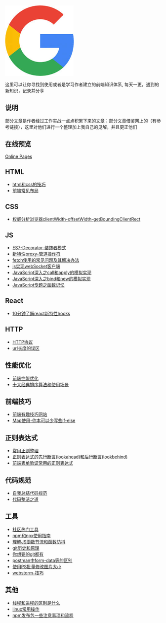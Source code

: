 ![icon.jpg](./icon.jpg)

这里可以让你寻找到使用或者是学习作者建立的前端知识体系,
每天一更，遇到的新知识，记录并分享

## 说明

部分文章是作者经过工作实战一点点积累下来的文章；部分文章借鉴网上的（有参考链接），这里对他们进行一个整理加上我自己的见解，并且更正他们

## 在线预览

[Online Pages](https://weibozzz.github.io/#/)

## HTML

+ [html和css的技巧](./docs/HTML/html和css的技巧.md)
+ [前端常见布局](./docs/HTML/前端常见布局.md)

## CSS
+ [权威分析浏览器clientWidth-offsetWidth-getBoundingClientRect](./docs/CSS/权威分析浏览器clientWidth-offsetWidth-getBoundingClientRect.md)

## JS
+ [ES7-Decorator-装饰者模式](./docs/JS/ES7-Decorator-装饰者模式.md)
+ [新特性proxy-管道操作符](./docs/JS/新特性proxy-管道操作符.md)
+ [fetch使用的常见问题及其解决办法](./docs/JS/fetch使用的常见问题及其解决办法.md)
+ [js实现webSocket客户端](./docs/JS/js实现webSocket客户端.md)
+ [JavaScript深入之call和apply的模拟实现](./docs/JS/JavaScript深入之call和apply的模拟实现.md)
+ [JavaScript深入之bind和new的模拟实现](./docs/JS/JavaScript深入之bind和new的模拟实现.md)
+ [JavaScript专题之函数记忆](./docs/JS/JavaScript专题之函数记忆.md)

## React
+ [10分钟了解react新特性hooks](./docs/React/10分钟了解react新特性hooks.md)

## HTTP
+ [HTTP协议](./docs/HTTP/HTTP协议.md)
+ [url长度的误区](./docs/HTTP/url长度的误区.md)

## 性能优化
+ [前端性能优化](./docs/性能优化/前端性能优化.md)
+ [十大经典排序算法和使用场景](./docs/性能优化/十大经典排序算法和使用场景.md)

## 前端技巧

+ [前端有趣技巧网站](./docs/前端技巧/前端有趣技巧网站.md)
+ [Map使用-你本可以少写些if-else](./docs/前端技巧/Map使用-你本可以少写些if-else.md)

## 正则表达式

+ [常用正则整理](./docs/正则表达式/常用正则整理.md)
+ [正则表达式的先行断言(lookahead)和后行断言(lookbehind)](./docs/正则表达式/正则表达式的先行断言(lookahead)和后行断言(lookbehind).md)
+ [前端表单验证常用的正则表达式](./docs/正则表达式/前端表单验证常用的正则表达式.md)

## 代码规范

+ [自我总结代码规范](./docs/代码规范/自我总结代码规范.md)
+ [代码整洁之道](./docs/代码规范/代码整洁之道.md)

## 工具

+ [社区热门工具](./docs/工具/社区热门工具.md)
+ [npm和npx使用指南](./docs/工具/npm和npx使用指南.md)
+ [理解JS函数节流和函数防抖](./docs/工具/理解JS函数节流和函数防抖.md)
+ [git历史和原理](./docs/工具/git历史和原理.md)
+ [你想要的git都有](./docs/工具/你想要的git都有.md)
+ [postman中form-data等的区别](./docs/工具/postman中form-data等的区别.md)
+ [使用PS批量修改图片大小](./docs/工具/使用PS批量修改图片大小.md)
+ [webstorm-技巧](./docs/工具/webstorm-技巧.md)

## 其他
+ [线程和进程的区别是什么](./docs/其他/线程和进程的区别是什么.md)
+ [linux常用操作](./docs/其他/linux常用操作.md)
+ [npm发布包一些注意事项和流程](./docs/其他/npm发布包一些注意事项和流程.md)

